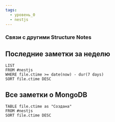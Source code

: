 ```yaml
---
tags:
  - уровень_0
  - nestjs
---
```

### Связи с другими Structure Notes

## Последние заметки за неделю

```dataview
LIST
FROM #nestjs   
WHERE file.ctime >= date(now) - dur(7 days)
SORT file.ctime DESC
```

## Все заметки о MongoDB

```dataview
TABLE file.ctime as "Создана"
FROM #nestjs  
SORT file.ctime DESC
```
